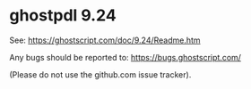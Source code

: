 # ghostpdl 9.24

See:
https://ghostscript.com/doc/9.24/Readme.htm

Any bugs should be reported to:
https://bugs.ghostscript.com/

(Please do not use the github.com issue tracker).
